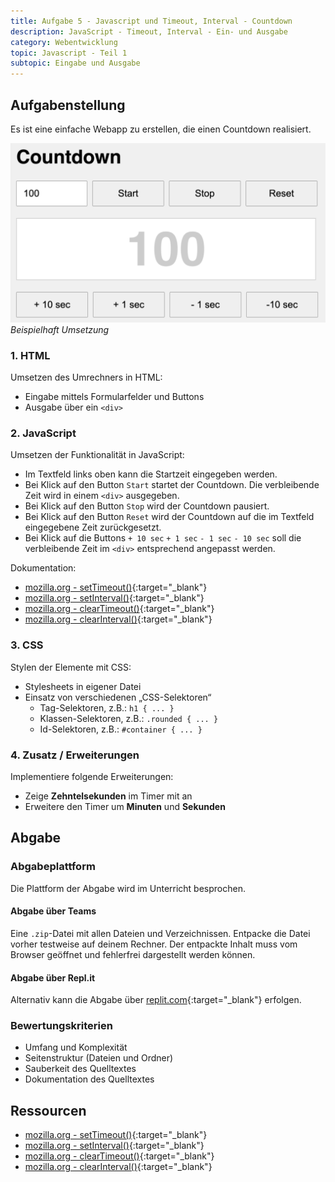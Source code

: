 ```yaml
---
title: Aufgabe 5 - Javascript und Timeout, Interval - Countdown
description: JavaScript - Timeout, Interval - Ein- und Ausgabe
category: Webentwicklung
topic: Javascript - Teil 1
subtopic: Eingabe und Ausgabe
---
```


## Aufgabenstellung
Es ist eine einfache Webapp zu erstellen, die einen Countdown realisiert.

![Countdown](img/intervall_countdown.png)
*Beispielhaft Umsetzung*


### 1. HTML

Umsetzen des Umrechners in HTML:
* Eingabe mittels Formularfelder und Buttons
* Ausgabe über ein `<div>`


### 2. JavaScript

Umsetzen der Funktionalität in JavaScript:

* Im Textfeld links oben kann die Startzeit eingegeben werden.
* Bei Klick auf den Button `Start` startet der Countdown. Die verbleibende Zeit wird in einem `<div>` ausgegeben.
* Bei Klick auf den Button `Stop` wird der Countdown pausiert.
* Bei Klick auf den Button `Reset` wird der Countdown auf die im Textfeld eingegebene Zeit zurückgesetzt.
* Bei Klick auf die Buttons `+ 10 sec` `+ 1 sec` `- 1 sec` `- 10 sec` soll die verbleibende Zeit im `<div>` entsprechend angepasst werden.

Dokumentation:

* [mozilla.org - setTimeout()](https://developer.mozilla.org/en-US/docs/Web/API/WindowOrWorkerGlobalScope/setTimeout){:target="_blank"}
* [mozilla.org - setInterval()](https://developer.mozilla.org/en-US/docs/Web/API/WindowOrWorkerGlobalScope/setInterval){:target="_blank"}
* [mozilla.org - clearTimeout()](https://developer.mozilla.org/en-US/docs/Web/API/WindowOrWorkerGlobalScope/clearTimeout){:target="_blank"}
* [mozilla.org - clearInterval()](https://developer.mozilla.org/en-US/docs/Web/API/WindowOrWorkerGlobalScope/clearInterval){:target="_blank"}


### 3. CSS

Stylen der Elemente mit CSS:

* Stylesheets in eigener Datei
* Einsatz von verschiedenen „CSS-Selektoren“
	- Tag-Selektoren, z.B.: `h1 { ... }`
	- Klassen-Selektoren, z.B.: `.rounded { ... }`
	- Id-Selektoren, z.B.: `#container { ... }`



### 4. Zusatz / Erweiterungen

Implementiere folgende Erweiterungen:
* Zeige **Zehntelsekunden** im Timer mit an
* Erweitere den Timer um **Minuten** und **Sekunden**

## Abgabe

### Abgabeplattform
Die Plattform der Abgabe wird im Unterricht besprochen.

#### Abgabe über Teams
Eine `.zip`-Datei mit allen Dateien und Verzeichnissen. Entpacke die Datei vorher testweise auf deinem Rechner. Der entpackte Inhalt muss vom Browser geöffnet und fehlerfrei dargestellt werden können.

#### Abgabe über Repl.it
Alternativ kann die Abgabe über [replit.com](https://replit.com){:target="_blank"} erfolgen.

### Bewertungskriterien
* Umfang und Komplexität
* Seitenstruktur (Dateien und Ordner)
* Sauberkeit des Quelltextes
* Dokumentation des Quelltextes

## Ressourcen
* [mozilla.org - setTimeout()](https://developer.mozilla.org/en-US/docs/Web/API/WindowOrWorkerGlobalScope/setTimeout){:target="_blank"}
* [mozilla.org - setInterval()](https://developer.mozilla.org/en-US/docs/Web/API/WindowOrWorkerGlobalScope/setInterval){:target="_blank"}
* [mozilla.org - clearTimeout()](https://developer.mozilla.org/en-US/docs/Web/API/WindowOrWorkerGlobalScope/clearTimeout){:target="_blank"}
* [mozilla.org - clearInterval()](https://developer.mozilla.org/en-US/docs/Web/API/WindowOrWorkerGlobalScope/clearInterval){:target="_blank"}